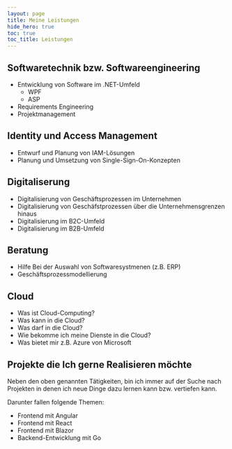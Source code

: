 ```yaml
---
layout: page
title: Meine Leistungen
hide_hero: true
toc: true
toc_title: Leistungen
---
```



## Softwaretechnik bzw. Softwareengineering
- Entwicklung von Software im .NET-Umfeld
    - WPF
    - ASP
- Requirements Engineering
- Projektmanagement


## Identity und Access Management
- Entwurf und Planung von IAM-Lösungen
- Planung und Umsetzung von Single-Sign-On-Konzepten

## Digitaliserung
- Digitalisierung von Geschäftsprozessen im Unternehmen
- Digitalisierung von Geschäfstprozessen über die Unternehmensgrenzen hinaus
- Digitalisierung im B2C-Umfeld
- Digitalisierung im B2B-Umfeld

## Beratung
- Hilfe Bei der Auswahl von Softwaresystmenen (z.B. ERP)
- Geschäftsprozessmodellierung

## Cloud
- Was ist Cloud-Computing?
- Was kann in die Cloud?
- Was darf in die Cloud?
- Wie bekomme ich meine Dienste in die Cloud?
- Was bietet mir z.B. Azure von Microsoft

## Projekte die Ich gerne Realisieren möchte 

Neben den oben genannten Tätigkeiten, bin ich immer auf der Suche nach Projekten in denen ich neue Dinge dazu lernen kann bzw. vertiefen kann. 

Darunter fallen folgende Themen: 

- Frontend mit Angular
- Frontend mit React
- Frontend mit Blazor
- Backend-Entwicklung mit Go










